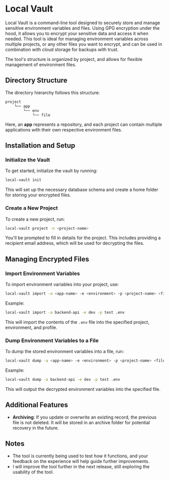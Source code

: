 # Local Vault 

Local Vault is a command-line tool designed to securely store and manage sensitive environment variables and files. Using GPG encryption under the hood, 
it allows you to encrypt your sensitive data and access it when needed. This tool is ideal for managing environment variables across multiple projects, 
or any other files you want to encrypt, and can be used in combination with cloud storage for backups with trust.

The tool's structure is organized by project, and allows for flexible management of environment files.

## Directory Structure

The directory hierarchy follows this structure:

```
project
    └── app
        └── env
            └── file
```

Here, an **app** represents a repository, and each project can contain multiple applications with their own respective environment files.

## Installation and Setup

### Initialize the Vault

To get started, initialize the vault by running:

```bash
local-vault init
```

This will set up the necessary database schema and create a home folder for storing your encrypted files.

### Create a New Project

To create a new project, run:

```bash
local-vault project -n <project-name>
```

You'll be prompted to fill in details for the project. This includes providing a recipient email address, which will be used for decrypting the files.

## Managing Encrypted Files

### Import Environment Variables

To import environment variables into your project, use:

```bash
local-vault import -a <app-name> -e <environment> -p <project-name> <file-path>
```

Example:

```bash
local-vault import -a backend-api -e dev -p test .env
```

This will import the contents of the `.env` file into the specified project, environment, and profile.

### Dump Environment Variables to a File

To dump the stored environment variables into a file, run:

```bash
local-vault dump -a <app-name> -e <environment> -p <project-name> <file-path>
```

Example:

```bash
local-vault dump -a backend-api -e dev -p test .env
```

This will output the decrypted environment variables into the specified file.

## Additional Features

- **Archiving**: If you update or overwrite an existing record, the previous file is not deleted. It will be stored in an archive folder for potential recovery in the future.

## Notes

- The tool is currently being used to test how it functions, and your feedback on the experience will help guide further improvements.
- I will improve the tool further in the next release, still exploring the usability of the tool.

